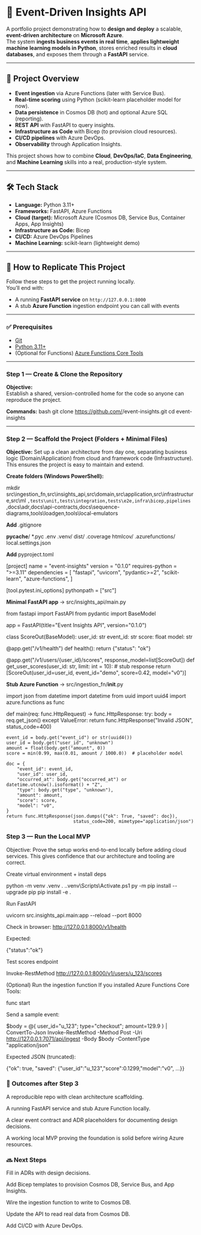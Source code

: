 # 🚀 Event-Driven Insights API

A portfolio project demonstrating how to **design and deploy** a scalable, **event-driven architecture** on **Microsoft Azure**.  
The system **ingests business events in real time**, **applies lightweight machine learning models in Python**, stores enriched results in **cloud databases**, and exposes them through a **FastAPI** service.

---

## 📌 Project Overview

- **Event ingestion** via Azure Functions (later with Service Bus).
- **Real-time scoring** using Python (scikit-learn placeholder model for now).
- **Data persistence** in Cosmos DB (hot) and optional Azure SQL (reporting).
- **REST API** with FastAPI to query insights.
- **Infrastructure as Code** with Bicep (to provision cloud resources).
- **CI/CD pipelines** with Azure DevOps.
- **Observability** through Application Insights.

This project shows how to combine **Cloud**, **DevOps/IaC**, **Data Engineering**, and **Machine Learning** skills into a real, production-style system.

---

## 🛠️ Tech Stack

- **Language:** Python 3.11+
- **Frameworks:** FastAPI, Azure Functions
- **Cloud (target):** Microsoft Azure (Cosmos DB, Service Bus, Container Apps, App Insights)
- **Infrastructure as Code:** Bicep
- **CI/CD:** Azure DevOps Pipelines
- **Machine Learning:** scikit-learn (lightweight demo)

---

## 📖 How to Replicate This Project

Follow these steps to get the project running locally.  
You’ll end with:
- A running **FastAPI service** on `http://127.0.0.1:8000`
- A stub **Azure Function** ingestion endpoint you can call with events

---

### ✅ Prerequisites

- [Git](https://git-scm.com/downloads)
- [Python 3.11+](https://www.python.org/downloads/)
- (Optional for Functions) [Azure Functions Core Tools](https://learn.microsoft.com/azure/azure-functions/functions-run-local)

---

### Step 1 — Create & Clone the Repository

**Objective:**  
Establish a shared, version-controlled home for the code so anyone can reproduce the project.

**Commands:**
bash
git clone https://github.com/<your-username>/event-insights.git
cd event-insights




---
### Step 2 — Scaffold the Project (Folders + Minimal Files)

**Objective:**
Set up a clean architecture from day one, separating business logic (Domain/Application) from cloud and framework code (Infrastructure). This ensures the project is easy to maintain and extend.

**Create folders (Windows PowerShell):**

mkdir src\ingestion_fn,src\insights_api,src\domain,src\application,src\infrastructure,src\ml `
,tests\unit,tests\integration,tests\e2e,infra\bicep,pipelines `
,docs\adr,docs\api-contracts,docs\sequence-diagrams,tools\loadgen,tools\local-emulators


**Add** .gitignore

__pycache__/
*.pyc
.env
.venv/
dist/
.coverage
htmlcov/
.azurefunctions/
local.settings.json


**Add** pyproject.toml

[project]
name = "event-insights"
version = "0.1.0"
requires-python = ">=3.11"
dependencies = [
  "fastapi",
  "uvicorn",
  "pydantic>=2",
  "scikit-learn",
  "azure-functions",
]

[tool.pytest.ini_options]
pythonpath = ["src"]


**Minimal FastAPI app** → src/insights_api/main.py

from fastapi import FastAPI
from pydantic import BaseModel

app = FastAPI(title="Event Insights API", version="0.1.0")

class ScoreOut(BaseModel):
    user_id: str
    event_id: str
    score: float
    model: str

@app.get("/v1/health")
def health():
    return {"status": "ok"}

@app.get("/v1/users/{user_id}/scores", response_model=list[ScoreOut])
def get_user_scores(user_id: str, limit: int = 10):
    # stub response
    return [ScoreOut(user_id=user_id, event_id="demo", score=0.42, model="v0")]


**Stub Azure Function** → src/ingestion_fn/__init__.py

import json
from datetime import datetime
from uuid import uuid4
import azure.functions as func

def main(req: func.HttpRequest) -> func.HttpResponse:
    try:
        body = req.get_json()
    except ValueError:
        return func.HttpResponse("Invalid JSON", status_code=400)

    event_id = body.get("event_id") or str(uuid4())
    user_id = body.get("user_id", "unknown")
    amount = float(body.get("amount", 0))
    score = min(0.99, max(0.01, amount / 1000.0))  # placeholder model

    doc = {
        "event_id": event_id,
        "user_id": user_id,
        "occurred_at": body.get("occurred_at") or datetime.utcnow().isoformat() + "Z",
        "type": body.get("type", "unknown"),
        "amount": amount,
        "score": score,
        "model": "v0",
    }
    return func.HttpResponse(json.dumps({"ok": True, "saved": doc}),
                             status_code=200, mimetype="application/json")

### Step 3 — Run the Local MVP

Objective:
Prove the setup works end-to-end locally before adding cloud services.
This gives confidence that our architecture and tooling are correct.

Create virtual environment + install deps

python -m venv .venv
. .\.venv\Scripts\Activate.ps1
py -m pip install --upgrade pip
pip install -e .


Run FastAPI

uvicorn src.insights_api.main:app --reload --port 8000


Check in browser: http://127.0.0.1:8000/v1/health

Expected:

{"status":"ok"}


Test scores endpoint

Invoke-RestMethod http://127.0.0.1:8000/v1/users/u_123/scores


(Optional) Run the ingestion function
If you installed Azure Functions Core Tools:

func start


Send a sample event:

$body = @{ user_id="u_123"; type="checkout"; amount=129.9 } | ConvertTo-Json
Invoke-RestMethod -Method Post -Uri http://127.0.0.1:7071/api/ingest -Body $body -ContentType "application/json"


Expected JSON (truncated):

{"ok": true, "saved": {"user_id":"u_123","score":0.1299,"model":"v0", ...}}


### 🎯 Outcomes after Step 3

A reproducible repo with clean architecture scaffolding.

A running FastAPI service and stub Azure Function locally.

A clear event contract and ADR placeholders for documenting design decisions.

A working local MVP proving the foundation is solid before wiring Azure resources.


### 🔜 Next Steps

Fill in ADRs with design decisions.

Add Bicep templates to provision Cosmos DB, Service Bus, and App Insights.

Wire the ingestion function to write to Cosmos DB.

Update the API to read real data from Cosmos DB.

Add CI/CD with Azure DevOps.